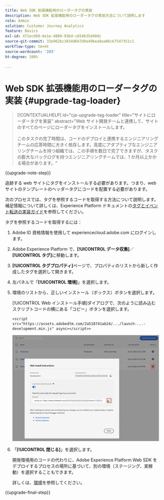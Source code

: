 ```yaml
---
title: Web SDK 拡張機能用のローダータグの実装
description: Web SDK 拡張機能用のローダータグの実装方法について説明します
role: Admin
solution: Customer Journey Analytics
feature: Basics
exl-id: 471ecd60-6e1e-4889-93bd-c654b35d40dc
source-git-commit: 33e962bc3834d6b7d0a49bea9aa06c67547351c1
workflow-type: tm+mt
source-wordcount: '283'
ht-degree: 100%

---
```


# Web SDK 拡張機能用のローダータグの実装 {#upgrade-tag-loader}

<!-- markdownlint-disable MD034 -->

>[!CONTEXTUALHELP]
>id="cja-upgrade-tag-loader"
>title="サイトにローダータグを実装"
>abstract="Web サイト開発チームと連携して、サイトのすべてのページにローダータグをインストールします。<br><br>このタスクの完了時間は、コードのデプロイと連携するエンジニアリングチームの応答時間に大きく依存します。高度にアダプティブなエンジニアリングチームを持つ組織では、この手順を数日で完了できますが、タスクの膨大なバックログを持つエンジニアリングチームでは、1 か月以上かかる場合があります。"

<!-- markdownlint-enable MD034 -->

{{upgrade-note-step}}

追跡する web サイトにタグをインストールする必要があります。つまり、web サイトのテンプレートのヘッダータグにコードを配置する必要があります。

次のプロセスでは、タグを参照するコードを取得する方法について説明します。補足情報について詳しくは、Experience Platform ドキュメントの[タグとイベント転送の実装ガイド](https://experienceleague.adobe.com/ja/docs/experience-platform/tags/get-started/implementation-guides)を参照してください。

タグを参照するコードを取得するには：

1. Adobe ID 資格情報を使用して experiencecloud.adobe.com にログインします。

1. Adobe Experience Platform で、**[!UICONTROL データ収集]**／**[!UICONTROL タグ]**&#x200B;に移動します。

1. **[!UICONTROL タグプロパティ]**&#x200B;ページで、プロパティのリストから新しく作成したタグを選択して開きます。

1. 左パネルで「**[!UICONTROL 環境]**」を選択します。

1. 環境のリストから、正しいインストール（ボックス）ボタンを選択します。

   [!UICONTROL Web インストール手順]ダイアログで、次のように読み込むスクリプトコードの横にある「コピー」ボタンを選択します。

   ```
   <script src="https://assets.adobedtm.com/2a518741ab24/.../launch-...-development.min.js" async></script>>
   ```

   ![環境](assets/environment.png)

1. 「**[!UICONTROL 閉じる]**」を選択します。

   開発環境用のコードの代わりに、Adobe Experience Platform Web SDK をデプロイするプロセスの場所に基づいて、別の環境（ステージング、実稼動）を選択することもできます。

   詳しくは、[環境](https://experienceleague.adobe.com/docs/experience-platform/tags/publish/environments/environments.html?lang=ja)を参照してください。

{{upgrade-final-step}}
